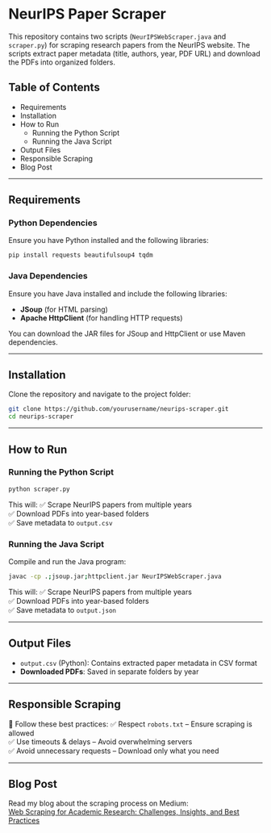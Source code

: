 # NeurIPS Paper Scraper

This repository contains two scripts (`NeurIPSWebScraper.java` and `scraper.py`) for scraping research papers from the NeurIPS website. The scripts extract paper metadata (title, authors, year, PDF URL) and download the PDFs into organized folders.

## Table of Contents
- Requirements
- Installation
- How to Run
  - Running the Python Script
  - Running the Java Script
- Output Files
- Responsible Scraping
- Blog Post

---

## Requirements

### Python Dependencies
Ensure you have Python installed and the following libraries:

```bash
pip install requests beautifulsoup4 tqdm
```

### Java Dependencies
Ensure you have Java installed and include the following libraries:
- **JSoup** (for HTML parsing)
- **Apache HttpClient** (for handling HTTP requests)

You can download the JAR files for JSoup and HttpClient or use Maven dependencies.

---

## Installation

Clone the repository and navigate to the project folder:

```bash
git clone https://github.com/yourusername/neurips-scraper.git
cd neurips-scraper
```

---

## How to Run

### Running the Python Script
```bash
python scraper.py
```
This will:
✅ Scrape NeurIPS papers from multiple years  
✅ Download PDFs into year-based folders  
✅ Save metadata to `output.csv`

### Running the Java Script
Compile and run the Java program:

```bash
javac -cp .;jsoup.jar;httpclient.jar NeurIPSWebScraper.java  
```
This will:
✅ Scrape NeurIPS papers from multiple years  
✅ Download PDFs into year-based folders  
✅ Save metadata to `output.json`

---

## Output Files
- `output.csv` (Python): Contains extracted paper metadata in CSV format
- **Downloaded PDFs**: Saved in separate folders by year

---

## Responsible Scraping
🚀 Follow these best practices:
✅ Respect `robots.txt` – Ensure scraping is allowed  
✅ Use timeouts & delays – Avoid overwhelming servers  
✅ Avoid unnecessary requests – Download only what you need  

---

## Blog Post
Read my blog about the scraping process on Medium:  
[Web Scraping for Academic Research: Challenges, Insights, and Best Practices](https://medium.com/@f223646/web-scraping-for-academic-research-challenges-insights-and-best-practices-8fe9b6af068b)
